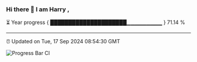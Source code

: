 ### Hi there 👋 I am Harry , 

⏳ Year progress { █████████████████████▁▁▁▁▁▁▁▁▁ } 71.14 %

---

⏰ Updated on Tue, 17 Sep 2024 08:54:30 GMT

![Progress Bar CI](https://github.com/duykhang68/duykhang68/workflows/Progress%20Bar%20CI/badge.svg)
